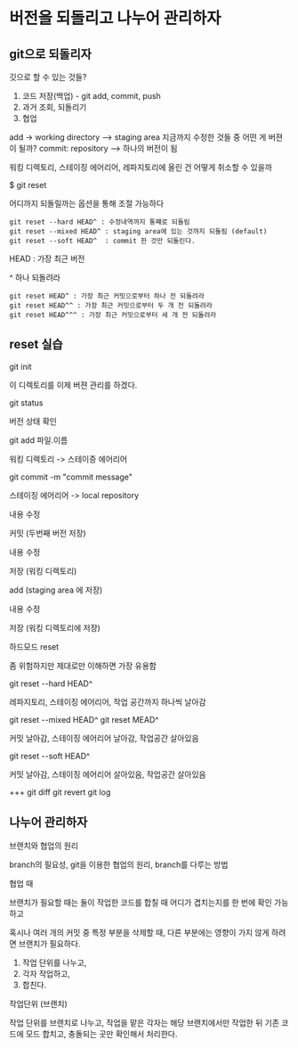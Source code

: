 # 버전을 되돌리고 나누어 관리하자

## git으로 되돌리자

깃으로 할 수 있는 것들?
1. 코드 저장(백업) - git add, commit, push
2. 과거 조회, 되돌리기
3. 협업


add -> working directory --> staging area 지금까지 수정한 것들 중 어떤 게 버젼이 될까?
commit: repository --> 하나의 버전이 됨


워킹 디렉토리, 스테이징 에어리어, 레파지토리에 올린 건 어떻게 취소할 수 있을까

$ git reset 

어디까지 되돌릴까는 옵션을 통해 조절 가능하다

```shell
git reset --hard HEAD^ : 수정내역까지 통쨰로 되돌림
git reset --mixed HEAD^ : staging area에 있는 것까지 되돌림 (default)
git reset --soft HEAD^  : commit 한 것만 되돌린다.
```

HEAD : 가장 최근 버전

^ 하나 되돌려라

```
git reset HEAD^ : 가장 최근 커밋으로부터 하나 전 되돌려라
git reset HEAD^^ : 가장 최근 커밋으로부터 두 개 전 되돌려라
git reset HEAD^^^ : 가장 최근 커밋으로부터 세 개 전 되돌려라
```

## reset 실습

git init 

이 디렉토리를 이제 버젼 관리를 하겠다.

git status

버전 상태 확인

git add 파일.이름

워킹 디렉토리 -> 스테이증 에어리어

git commit -m "commit message"

스테이징 에어리어 -> local repository




내용 수정

커밋 (두번째 버전 저장)

내용 수정

저장 (워킹 디렉토리)

add (staging area 에 저장)

내용 수정

저장 (워킹 디렉토리에 저장)


하드모드 reset 

좀 위험하지만 제대로만 이해하면 가장 유용함

git reset --hard HEAD^ 

레파지토리, 스테이징 에어리어, 작업 공간까지 하나씩 날아감

git reset --mixed HEAD^ 
git reset MEAD^

커밋 날아감, 스테이징 에어리어 날아감, 작업공간 살아있음

git reset --soft HEAD^

커밋 날아감, 스테이징 에어리어 살아있음, 작업공간 살아있음

+++
git diff
git revert
git log

## 나누어 관리하자

브랜치와 협업의 원리

branch의 필요성, git을 이용한 협업의 원리, branch를 다루는 방법

협업 때 

브랜치가 필요할 때는 둘이 작업한 코드를 합칠 때 어디가 겹치는지를 한 번에 확인 가능하고

혹시나 여러 개의 커밋 중 특정 부분을 삭제할 때, 다른 부분에는 영향이 가지 않게 하려면 브랜치가 필요하다.

1. 작업 단위를 나누고, 
2. 각자 작업하고, 
3. 합친다.


작업단위 (브랜치)

작업 단위를 브랜치로 나누고, 작업을 맡은 각자는 해당 브랜치에서만 작업한 뒤 기존 코드에 모드 합치고, 충돌되는 곳만 확인해서 처리한다.